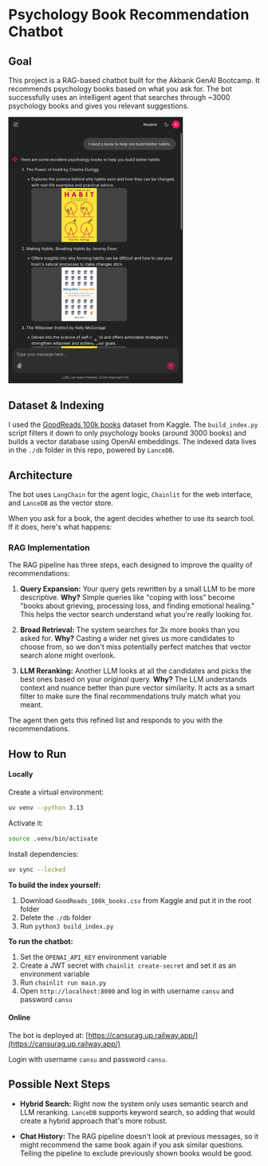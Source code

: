 # Psychology Book Recommendation Chatbot

## Goal

This project is a RAG-based chatbot built for the Akbank GenAI Bootcamp. It recommends psychology books based on what you ask for. The bot successfully uses an intelligent agent that searches through ~3000 psychology books and gives you relevant suggestions.

<img src="./public/screenshot.png" alt="App screenshot" width="350"/>

## Dataset & Indexing

I used the [GoodReads 100k books](https://www.kaggle.com/datasets/mdhamani/goodreads-books-100k) dataset from Kaggle. The `build_index.py` script filters it down to only psychology books (around 3000 books) and builds a vector database using OpenAI embeddings. The indexed data lives in the `./db` folder in this repo, powered by `LanceDB`.

## Architecture

The bot uses `LangChain` for the agent logic, `Chainlit` for the web interface, and `LanceDB` as the vector store.

When you ask for a book, the agent decides whether to use its search tool. If it does, here's what happens:

### RAG Implementation

The RAG pipeline has three steps, each designed to improve the quality of recommendations:

1. **Query Expansion:** Your query gets rewritten by a small LLM to be more descriptive. **Why?** Simple queries like "coping with loss" become "books about grieving, processing loss, and finding emotional healing." This helps the vector search understand what you're really looking for.

2. **Broad Retrieval:** The system searches for 3x more books than you asked for. **Why?** Casting a wider net gives us more candidates to choose from, so we don't miss potentially perfect matches that vector search alone might overlook.

3. **LLM Reranking:** Another LLM looks at all the candidates and picks the best ones based on your _original_ query. **Why?** The LLM understands context and nuance better than pure vector similarity. It acts as a smart filter to make sure the final recommendations truly match what you meant.

The agent then gets this refined list and responds to you with the recommendations.

## How to Run

#### Locally

Create a virtual environment:

```sh
uv venv --python 3.13
```

Activate it:

```sh
source .venv/bin/activate
```

Install dependencies:

```sh
uv sync --locked
```

**To build the index yourself:**

1. Download `GoodReads_100k_books.csv` from Kaggle and put it in the root folder
2. Delete the `./db` folder
3. Run `python3 build_index.py`

**To run the chatbot:**

1. Set the `OPENAI_API_KEY` environment variable
2. Create a JWT secret with `chainlit create-secret` and set it as an environment variable
3. Run `chainlit run main.py`
4. Open `http://localhost:8000` and log in with username `cansu` and password `cansu`

#### Online

The bot is deployed at: [https://cansurag.up.railway.app/](https://cansurag.up.railway.app/)

Login with username `cansu` and password `cansu`.

## Possible Next Steps

- **Hybrid Search:** Right now the system only uses semantic search and LLM reranking. `LanceDB` supports keyword search, so adding that would create a hybrid approach that's more robust.

- **Chat History:** The RAG pipeline doesn't look at previous messages, so it might recommend the same book again if you ask similar questions. Telling the pipeline to exclude previously shown books would be good.
